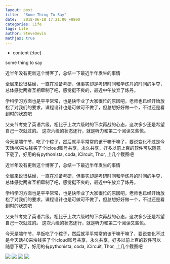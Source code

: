 ```yaml
---
layout: post
title:  "Some Thing To Say"
date:   2018-06-18 17:21:00 +0800
categories: Life
tags: Life
author: SteveDevin
mathjax: true
---
```

* content
{:toc}

some thing to say






近半年没有更新这个博客了，总结一下最近半年发生的事情

全局来说很枯燥，一直在准备考研，但事实却是考研时间和学炼丹的时间的争夺，总体感觉两者互相牵制了吧，感觉挺不爽的，最近中午放弃了炼丹。

学科学习方面也是平平常常，也是快毕业了大家很忙的原因吧，老师也已经开始放松了对我们的要求，课程设计也是可做可不做了，但总想好好做一个，不过还是看到时的状态吧

父亲节考完了英语六级，相比于上次六级时的下次再战的心态，这次多少还是希望自己一次就过的。 这次六级的状态还行，就是听力和第二个阅读又些慌。

今天是端午节，吃了个粽子，然后就平平常常的该干嘛干嘛了，要说变化不过是今天话40来块钱买了个icloud账号共享，永久共享，好多以前上百的软件可以随意下载了，好用的有pythonista, coda, iCircuit, Thor, 上几个截图吧

近半年没有更新这个博客了，总结一下最近半年发生的事情

全局来说很枯燥，一直在准备考研，但事实却是考研时间和学炼丹的时间的争夺，总体感觉两者互相牵制了吧，感觉挺不爽的，最近中午放弃了炼丹。

学科学习方面也是平平常常，也是快毕业了大家很忙的原因吧，老师也已经开始放松了对我们的要求，课程设计也是可做可不做了，但总想好好做一个，不过还是看到时的状态吧

父亲节考完了英语六级，相比于上次六级时的下次再战的心态，这次多少还是希望自己一次就过的。 这次六级的状态还行，就是听力和第二个阅读又些慌。

今天是端午节，早饭吃了个粽子，然后就平平常常的该干嘛干嘛了，要说变化不过是今天话40来块钱买了个icloud账号共享，永久共享，好多以前上百的软件可以随意下载了，好用的有pythonista, coda, iCircuit, Thor, 上几个截图吧

![](http://p7skriigy.bkt.clouddn.com/15293145303040.jpg)
![](http://p7skriigy.bkt.clouddn.com/15293145384945.jpg)
![](http://p7skriigy.bkt.clouddn.com/15293145454312.jpg)
![](http://p7skriigy.bkt.clouddn.com/15293145509235.jpg)
